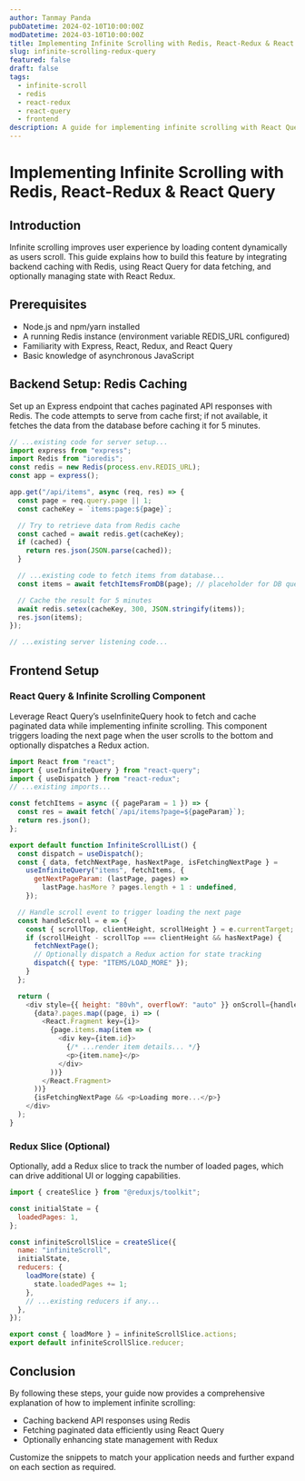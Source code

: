 ```yaml
---
author: Tanmay Panda
pubDatetime: 2024-02-10T10:00:00Z
modDatetime: 2024-03-10T10:00:00Z
title: Implementing Infinite Scrolling with Redis, React-Redux & React Query
slug: infinite-scrolling-redux-query
featured: false
draft: false
tags:
  - infinite-scroll
  - redis
  - react-redux
  - react-query
  - frontend
description: A guide for implementing infinite scrolling with React Query for data fetching, React Redux for state management, and Redis for caching.
---
```


# Implementing Infinite Scrolling with Redis, React-Redux & React Query

## Introduction

Infinite scrolling improves user experience by loading content dynamically as users scroll. This guide explains how to build this feature by integrating backend caching with Redis, using React Query for data fetching, and optionally managing state with React Redux.

## Prerequisites

- Node.js and npm/yarn installed
- A running Redis instance (environment variable REDIS_URL configured)
- Familiarity with Express, React, Redux, and React Query
- Basic knowledge of asynchronous JavaScript

## Backend Setup: Redis Caching

Set up an Express endpoint that caches paginated API responses with Redis. The code attempts to serve from cache first; if not available, it fetches the data from the database before caching it for 5 minutes.

```javascript
// ...existing code for server setup...
import express from "express";
import Redis from "ioredis";
const redis = new Redis(process.env.REDIS_URL);
const app = express();

app.get("/api/items", async (req, res) => {
  const page = req.query.page || 1;
  const cacheKey = `items:page:${page}`;

  // Try to retrieve data from Redis cache
  const cached = await redis.get(cacheKey);
  if (cached) {
    return res.json(JSON.parse(cached));
  }

  // ...existing code to fetch items from database...
  const items = await fetchItemsFromDB(page); // placeholder for DB query

  // Cache the result for 5 minutes
  await redis.setex(cacheKey, 300, JSON.stringify(items));
  res.json(items);
});

// ...existing server listening code...
```

## Frontend Setup

### React Query & Infinite Scrolling Component

Leverage React Query’s useInfiniteQuery hook to fetch and cache paginated data while implementing infinite scrolling. This component triggers loading the next page when the user scrolls to the bottom and optionally dispatches a Redux action.

```javascript
import React from "react";
import { useInfiniteQuery } from "react-query";
import { useDispatch } from "react-redux";
// ...existing imports...

const fetchItems = async ({ pageParam = 1 }) => {
  const res = await fetch(`/api/items?page=${pageParam}`);
  return res.json();
};

export default function InfiniteScrollList() {
  const dispatch = useDispatch();
  const { data, fetchNextPage, hasNextPage, isFetchingNextPage } =
    useInfiniteQuery("items", fetchItems, {
      getNextPageParam: (lastPage, pages) =>
        lastPage.hasMore ? pages.length + 1 : undefined,
    });

  // Handle scroll event to trigger loading the next page
  const handleScroll = e => {
    const { scrollTop, clientHeight, scrollHeight } = e.currentTarget;
    if (scrollHeight - scrollTop === clientHeight && hasNextPage) {
      fetchNextPage();
      // Optionally dispatch a Redux action for state tracking
      dispatch({ type: "ITEMS/LOAD_MORE" });
    }
  };

  return (
    <div style={{ height: "80vh", overflowY: "auto" }} onScroll={handleScroll}>
      {data?.pages.map((page, i) => (
        <React.Fragment key={i}>
          {page.items.map(item => (
            <div key={item.id}>
              {/* ...render item details... */}
              <p>{item.name}</p>
            </div>
          ))}
        </React.Fragment>
      ))}
      {isFetchingNextPage && <p>Loading more...</p>}
    </div>
  );
}
```

### Redux Slice (Optional)

Optionally, add a Redux slice to track the number of loaded pages, which can drive additional UI or logging capabilities.

```javascript
import { createSlice } from "@reduxjs/toolkit";

const initialState = {
  loadedPages: 1,
};

const infiniteScrollSlice = createSlice({
  name: "infiniteScroll",
  initialState,
  reducers: {
    loadMore(state) {
      state.loadedPages += 1;
    },
    // ...existing reducers if any...
  },
});

export const { loadMore } = infiniteScrollSlice.actions;
export default infiniteScrollSlice.reducer;
```

## Conclusion

By following these steps, your guide now provides a comprehensive explanation of how to implement infinite scrolling:

- Caching backend API responses using Redis
- Fetching paginated data efficiently using React Query
- Optionally enhancing state management with Redux

Customize the snippets to match your application needs and further expand on each section as required.
